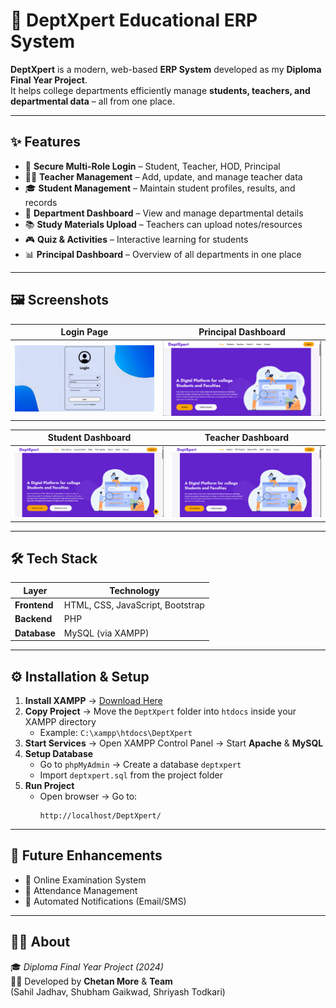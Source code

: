 # 📘 DeptXpert Educational ERP System 

**DeptXpert** is a modern, web-based **ERP System** developed as my **Diploma Final Year Project**.  
It helps college departments efficiently manage **students, teachers, and departmental data** – all from one place.  

---

## ✨ Features  

- 🔑 **Secure Multi-Role Login** – Student, Teacher, HOD, Principal  
- 🧑‍🏫 **Teacher Management** – Add, update, and manage teacher data  
- 🎓 **Student Management** – Maintain student profiles, results, and records  
- 🏫 **Department Dashboard** – View and manage departmental details  
- 📚 **Study Materials Upload** – Teachers can upload notes/resources  
- 🎮 **Quiz & Activities** – Interactive learning for students  
- 📊 **Principal Dashboard** – Overview of all departments in one place  

---

## 🖼️ Screenshots  

| **Login Page** | **Principal Dashboard** |  
|---------------|----------------------|  
| ![Login Page](./Screenshots/LoginPage.png) | ![Principal Homepage](./Screenshots/Principal_Homepage.png) |  

| **Student Dashboard** | **Teacher Dashboard** |  
|----------------------|----------------------|  
| ![Student Homepage](./Screenshots/Student_Homepage.png) | ![Teacher Homepage](./Screenshots/Teahcer_Homepage.png) |  

---

## 🛠️ Tech Stack  

| Layer | Technology |  
|------|------------|  
| **Frontend** | HTML, CSS, JavaScript, Bootstrap |  
| **Backend** | PHP |  
| **Database** | MySQL (via XAMPP) |  

---

## ⚙️ Installation & Setup  

1. **Install XAMPP** → [Download Here](https://www.apachefriends.org/index.html)  
2. **Copy Project** → Move the `DeptXpert` folder into `htdocs` inside your XAMPP directory  
   - Example: `C:\xampp\htdocs\DeptXpert`  
3. **Start Services** → Open XAMPP Control Panel → Start **Apache** & **MySQL**  
4. **Setup Database**  
   - Go to `phpMyAdmin` → Create a database `deptxpert`  
   - Import `deptxpert.sql` from the project folder  
5. **Run Project**  
   - Open browser → Go to:  
     ```
     http://localhost/DeptXpert/
     ```  

---

## 🚀 Future Enhancements  

- 📌 Online Examination System  
- 📌 Attendance Management  
- 📌 Automated Notifications (Email/SMS)  

---

## 👨‍💻 About  

🎓 *Diploma Final Year Project (2024)*  
👨‍💻 Developed by **Chetan More** & **Team**  
(Sahil Jadhav, Shubham Gaikwad, Shriyash Todkari)  
